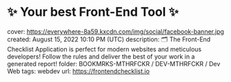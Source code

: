 # ✨ Your best Front-End Tool ✨

cover: https://everywhere-8a59.kxcdn.com/img/social/facebook-banner.jpg
created: August 15, 2022 10:10 PM (UTC)
description: 🗂 The Front-End Checklist Application is perfect for modern websites and meticulous developers! Follow the rules and deliver the best of your work in a generated report!
folder: BOOKMRKS-MTHRFCKR / DEV-MTHRFCKR / Dev Web
tags: webdev
url: https://frontendchecklist.io